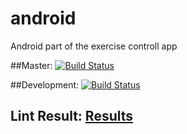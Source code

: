 # android

Android part of the exercise controll app

##Master: [![Build Status](https://travis-ci.org/mirsmartgrp/android.svg?branch=master)](https://travis-ci.org/mirsmartgrp/android)

##Development: [![Build Status](https://travis-ci.org/mirsmartgrp/android.svg?branch=development)](https://travis-ci.org/mirsmartgrp/android)

## Lint Result: [Results](http://mirsmartgrp.github.io/android/lint-results.html)
